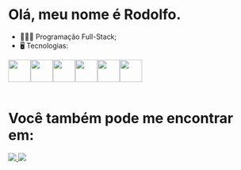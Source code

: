<h1>Olá, meu nome é Rodolfo.</h1>

- 👨🏻‍💻 Programação Full-Stack;<br>
- 🖥️ Tecnologias:<br>

<div style='display: flex;'>
    
  <img width='45px' src="https://cdn.jsdelivr.net/gh/devicons/devicon/icons/python/python-original.svg" />

  <img width='45px' src="https://cdn.jsdelivr.net/gh/devicons/devicon/icons/django/django-plain.svg" />
  
  <img width='45px' src="https://cdn.jsdelivr.net/gh/devicons/devicon/icons/html5/html5-original.svg" />

  <img width='45px' src="https://cdn.jsdelivr.net/gh/devicons/devicon/icons/css3/css3-original.svg" />

  <img width='45px' src="https://cdn.jsdelivr.net/gh/devicons/devicon/icons/javascript/javascript-original.svg" />

  <img width='45px' src="https://cdn.jsdelivr.net/gh/devicons/devicon/icons/sqlite/sqlite-original.svg" />
  
</div><br>

<h1>Você também pode me encontrar em:</h1>

  <a href="https://www.linkedin.com/in/rodolfo-bezerra-ab071a277/">
  <img src="https://img.shields.io/badge/LinkedIn-0077B5?style=for-the-badge&logo=linkedin&logoColor=white" />
  </a>
  
  <a href="https://github.com/Rodolfo-desenvolve">
  <img src="https://img.shields.io/badge/github-000000?style=for-the-badge&logo=github&logoColor=white" />
  </a><br>

  
